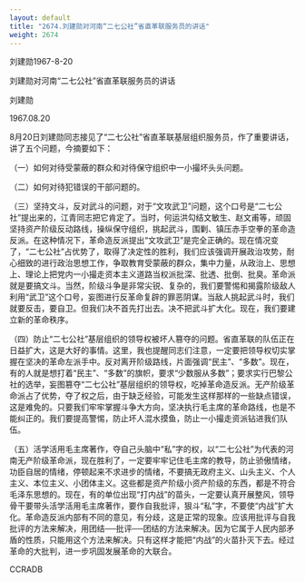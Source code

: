```yaml
---
layout: default
title: "2674.刘建勋对河南“二七公社”省直革联服务员的讲话"
weight: 2674
---
```


刘建勋1967-8-20

刘建勋对河南“二七公社”省直革联服务员的讲话

刘建勋

1967.08.20

8月20日刘建勋同志接见了“二七公社”省直革联基层组织服务员，作了重要讲话，讲了五个问题，今摘要如下：

（一）如何对待受蒙蔽的群众和对待保守组织中一小撮坏头头问题。

（二）如何对待犯错误的干部问题的。

（三）坚持文斗，反对武斗的问题，对于“文攻武卫”问题，这个口号是“二七公社”提出来的，江青同志把它肯定了。当时，何运洪勾结文敏生、赵文甫等，顽固坚持资产阶级反动路线，操纵保守组织，挑起武斗，围剿、镇压赤手空拳的革命造反派。在这种情况下，革命造反派提出“文攻武卫”是完全正确的。现在情况变了，“二七公社”占优势了，取得了决定性的胜利，我们应该强调开展政治攻势，耐心细致的进行政治思想工作，争取教育受蒙蔽的群众，集中力量，从政治上、思想上、理论上把党内一小撮走资本主义道路当权派批深、批透、批倒、批臭。革命派就是要搞文斗。当然，阶级斗争是非常尖锐、复杂的，我们要警惕和揭露阶级敌人利用“武卫”这个口号，妄图进行反革命复辟的罪恶阴谋。当敌人挑起武斗时，我们就要反击，要自卫。但我们决不首先打出去。决不把武斗扩大化。现在，我们要建立新的革命秩序。

（四）防止“二七公社”基层组织的领导权被坏人篡夺的问题。省直革联的队伍正在日益扩大，这是大好的事情。这里，我也提醒同志们注意，一定要把领导权切实掌握在坚决的革命左派手中。反对离开阶级路线，片面强调“民主”、“多数”。现在，有的人就是想打着“民主”、“多数”的旗帜，要求“少数服从多数”；要求实行巴黎公社的选举，妄图篡夺“二七公社”基层组织的领导权，吃掉革命造反派。无产阶级革命派占了优势，夺了权之后，由于缺乏经验，可能发生这样那样的一些缺点错误，这是难免的。只要我们牢牢掌握斗争大方向，坚决执行毛主席的革命路线，也是不能纠正的。我们要提高警惕，防止坏人混水摸鱼，防止一小撮走资派钻进我们队伍。

（五）活学活用毛主席著作，夺自己头脑中“私”字的权，以“二七公社”为代表的河南无产阶级革命派，现在胜利了，一定要牢牢记住毛主席的教导，防止骄傲情绪，功臣自居的情绪，停顿起来不求进步的情绪，不要搞无政府主义、山头主义、个人主义、本位主义、小团体主义。这些都是资产阶级小资产阶级的东西，都是不符合毛泽东思想的。现在，有的单位出现“打内战”的苗头，一定要认真开展整风，领导骨干要带头活学活用毛主席著作，要作自我批评，狠斗“私”字，不要使“内战”扩大化。革命造反派内部有不同的意见，有分歧，这是正常的现象。应该用批评与自我批评的方法来解决，用团结──批评──团结的方法来解决。因为它属于人民内部矛盾的性质，只能用这个方法来解决。只有这样才能把“内战”的火苗扑灭下去。经过革命的大批判，进一步巩固发展革命的大联合。

CCRADB

